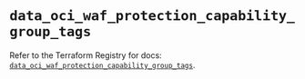 # `data_oci_waf_protection_capability_group_tags`

Refer to the Terraform Registry for docs: [`data_oci_waf_protection_capability_group_tags`](https://registry.terraform.io/providers/oracle/oci/6.18.0/docs/data-sources/waf_protection_capability_group_tags).
